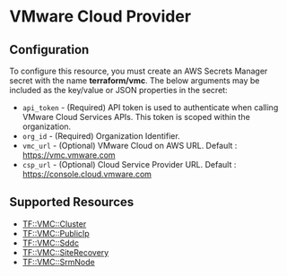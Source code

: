 # VMware Cloud Provider

## Configuration

To configure this resource, you must create an AWS Secrets Manager secret with the name **terraform/vmc**. The below arguments may be included as the key/value or JSON properties in the secret:

* `api_token` - (Required) API token is used to authenticate when calling VMware Cloud Services APIs.
   This token is scoped within the organization.
*  `org_id` - (Required) Organization Identifier.
*  `vmc_url` - (Optional) VMware Cloud on AWS URL. Default : https://vmc.vmware.com
*  `csp_url` - (Optional) Cloud Service Provider URL. Default : https://console.cloud.vmware.com


## Supported Resources

* [TF::VMC::Cluster](../resources/vmc/TF-VMC-Cluster/docs/README.md)
* [TF::VMC::PublicIp](../resources/vmc/TF-VMC-PublicIp/docs/README.md)
* [TF::VMC::Sddc](../resources/vmc/TF-VMC-Sddc/docs/README.md)
* [TF::VMC::SiteRecovery](../resources/vmc/TF-VMC-SiteRecovery/docs/README.md)
* [TF::VMC::SrmNode](../resources/vmc/TF-VMC-SrmNode/docs/README.md)